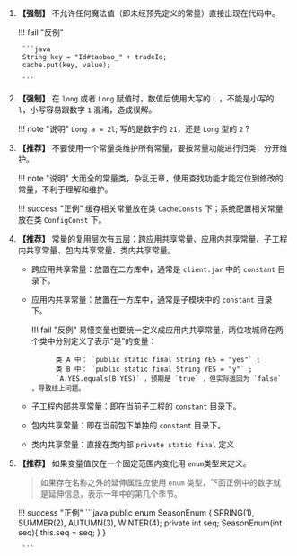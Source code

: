 1. **【强制】**  不允许任何魔法值（即未经预先定义的常量）直接出现在代码中。

    !!! fail "反例"

        ```java
        String key = "Id#taobao_" + tradeId;
        cache.put(key, value);

        ```

2. **【强制】**  在 `long` 或者 `Long` 赋值时，数值后使用大写的 `L` ，不能是小写的 `l`，小写容易跟数字 `1` 混淆，造成误解。

    !!! note "说明"
            `Long a = 2l`; 写的是数字的 `21`，还是 `Long` 型的 `2` ?

3. **【推荐】** 不要使用一个常量类维护所有常量，要按常量功能进行归类，分开维护。

    !!! note "说明"
            大而全的常量类，杂乱无章，使用查找功能才能定位到修改的常量，不利于理解和维护。

    !!! success "正例"
            缓存相关常量放在类 `CacheConsts` 下；系统配置相关常量放在类 `ConfigConst` 下。

4. **【推荐】** 常量的复用层次有五层：跨应用共享常量、应用内共享常量、子工程内共享常量、包内共享常量、类内共享常量。

    - 跨应用共享常量：放置在二方库中，通常是 `client.jar` 中的 `constant` 目录下。
    - 应用内共享常量：放置在一方库中，通常是子模块中的 `constant` 目录下。

        !!! fail "反例"
            易懂变量也要统一定义成应用内共享常量，两位攻城师在两个类中分别定义了表示“是”的变量：

                类 A 中： `public static final String YES = "yes"` ;  
                类 B 中： `public static final String YES = "y"` ;  
                `A.YES.equals(B.YES)` ，预期是 `true` ，但实际返回为 `false` ，导致线上问题。

    - 子工程内部共享常量：即在当前子工程的 `constant` 目录下。
    - 包内共享常量：即在当前包下单独的 `constant` 目录下。
    - 类内共享常量：直接在类内部 `private static final` 定义

5. **【推荐】** 如果变量值仅在一个固定范围内变化用 `enum`类型来定义。

    > 如果存在名称之外的延伸属性应使用 `enum` 类型，下面正例中的数字就是延伸信息，表示一年中的第几个季节。

    !!! success "正例"
        ```java
        public enum SeasonEnum {
            SPRING(1), SUMMER(2), AUTUMN(3), WINTER(4);
            private int seq;
            SeasonEnum(int seq){
                this.seq = seq;
            }
        }

        ```
